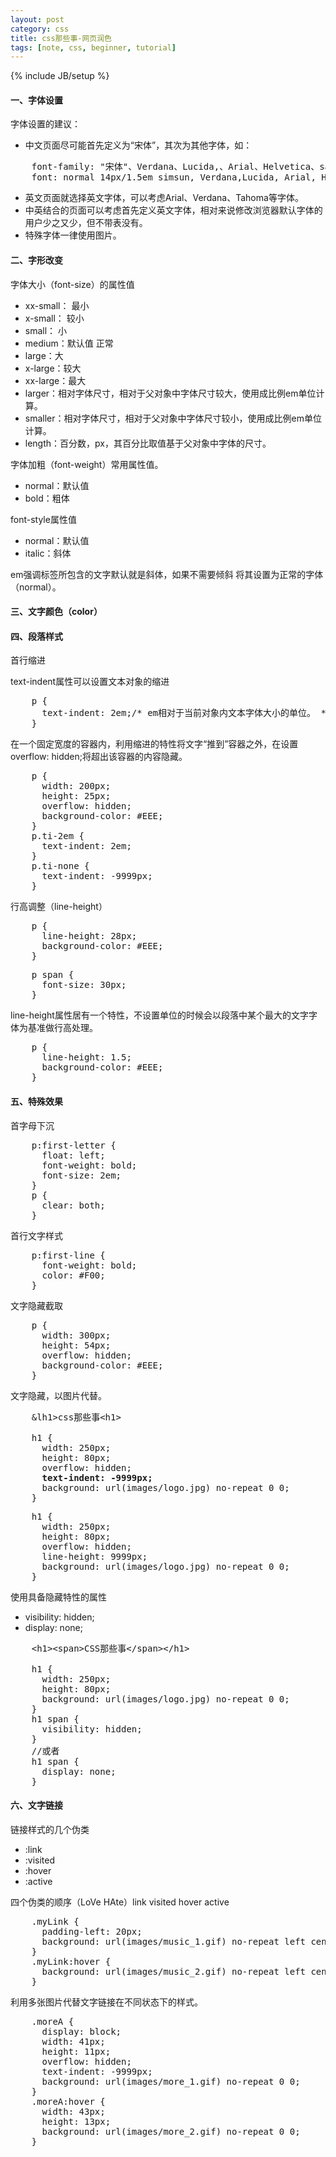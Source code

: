 ```yaml
---
layout: post
category: css
title: css那些事-网页润色
tags: [note, css, beginner, tutorial]
---
```

{% include JB/setup %}

<h4>一、字体设置</h4>
字体设置的建议：

*   中文页面尽可能首先定义为“宋体”，其次为其他字体，如：

<pre>
    font-family: "宋体"、Verdana、Lucida,、Arial、Helvetica、sans-serif;
    font: normal 14px/1.5em simsun, Verdana,Lucida, Arial, Helvetica, sans-serif;
</pre>

*   英文页面就选择英文字体，可以考虑Arial、Verdana、Tahoma等字体。
*   中英结合的页面可以考虑首先定义英文字体，相对来说修改浏览器默认字体的用户少之又少，但不带表没有。
*   特殊字体一律使用图片。

<h4>二、字形改变</h4>

字体大小（font-size）的属性值

*   xx-small： 最小
*   x-small： 较小
*   small： 小
*   medium：默认值 正常
*   large：大
*   x-large：较大
*   xx-large：最大
*   larger：相对字体尺寸，相对于父对象中字体尺寸较大，使用成比例em单位计算。
*   smaller：相对字体尺寸，相对于父对象中字体尺寸较小，使用成比例em单位计算。
*   length：百分数，px，其百分比取值基于父对象中字体的尺寸。

字体加粗（font-weight）常用属性值。

*   normal：默认值
*   bold：粗体

font-style属性值

*   normal：默认值
*   italic：斜体

em强调标签所包含的文字默认就是斜体，如果不需要倾斜 将其设置为正常的字体（normal）。

<h4>三、文字颜色（color）</h4>

<h4>四、段落样式</h4>

首行缩进

text-indent属性可以设置文本对象的缩进

<pre>
    p {
	  text-indent: 2em;/* em相对于当前对象内文本字体大小的单位。 */
	}
</pre>

在一个固定宽度的容器内，利用缩进的特性将文字“推到”容器之外，在设置overflow: hidden;将超出该容器的内容隐藏。

<pre>
    p {
	  width: 200px;
	  height: 25px;
	  overflow: hidden;
	  background-color: #EEE;
	}
    p.ti-2em {
	  text-indent: 2em;
	}
    p.ti-none {
	  text-indent: -9999px;
	}
</pre>
行高调整（line-height）

<pre>
    p {
	  line-height: 28px;
	  background-color: #EEE;
	}
</pre>

<pre>
    p span {
	  font-size: 30px;
	}
</pre>

line-height属性居有一个特性，不设置单位的时候会以段落中某个最大的文字字体为基准做行高处理。

<pre>
    p {
	  line-height: 1.5;
	  background-color: #EEE;
	}
</pre>

<h4>五、特殊效果</h4>
首字母下沉

<pre>
    p:first-letter {
	  float: left;
	  font-weight: bold;
	  font-size: 2em;
	}
    p {
	  clear: both;
	}
</pre>
首行文字样式

<pre>
    p:first-line {
	  font-weight: bold;
      color: #F00;
	}
</pre>
文字隐藏截取

<pre>
    p {
	  width: 300px;
	  height: 54px;
	  overflow: hidden;
	  background-color: #EEE;
	}
</pre>

文字隐藏，以图片代替。

<pre>
    &lh1&gtcss那些事&lth1&gt

	h1 {
	  width: 250px;
	  height: 80px;
	  overflow: hidden;
	  <strong>text-indent: -9999px;</strong>
	  background: url(images/logo.jpg) no-repeat 0 0;
	}
</pre>

<pre>
    h1 {
	  width: 250px;
	  height: 80px;
	  overflow: hidden;
	  line-height: 9999px;
      background: url(images/logo.jpg) no-repeat 0 0;
	}
</pre>
使用具备隐藏特性的属性

*   visibility: hidden;
*   display: none;

<pre>
    &lth1&gt&ltspan&gtCSS那些事&lt/span&gt&lt/h1&gt

	h1 {
	  width: 250px;
	  height: 80px;
      background: url(images/logo.jpg) no-repeat 0 0;
	}
    h1 span {
      visibility: hidden;
	}
    //或者
    h1 span {
	  display: none;
	}
</pre>

<h4>六、文字链接</h4>

链接样式的几个伪类

*   :link 
*   :visited
*   :hover
*   :active

四个伪类的顺序（LoVe HAte）link visited hover active

<pre>
    .myLink {
	  padding-left: 20px;
      background: url(images/music_1.gif) no-repeat left center;
	}
    .myLink:hover {
	  background: url(images/music_2.gif) no-repeat left center;
	}
</pre>
利用多张图片代替文字链接在不同状态下的样式。

<pre>
    .moreA {
	  display: block;
	  width: 41px;
	  height: 11px;
	  overflow: hidden;
	  text-indent: -9999px;
      background: url(images/more_1.gif) no-repeat 0 0;
	}
    .moreA:hover {
	  width: 43px;
	  height: 13px;
	  background: url(images/more_2.gif) no-repeat 0 0;
	}
</pre>
